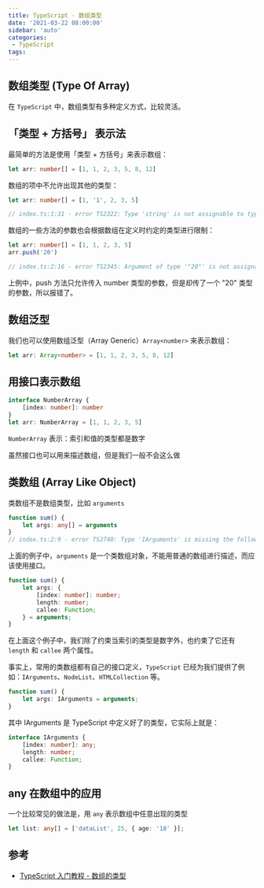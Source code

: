 ```yaml
---
title: TypeScript - 数组类型
date: '2021-03-22 08:00:00'
sidebar: 'auto'
categories:
 - TypeScript
tags:
---
```

## 数组类型 (Type Of Array)

在 `TypeScript` 中，数组类型有多种定义方式，比较灵活。

## 「类型 + 方括号」 表示法

最简单的方法是使用「类型 + 方括号」来表示数组：

```typescript
let arr: number[] = [1, 1, 2, 3, 5, 8, 12]
```

数组的项中不允许出现其他的类型：

```typescript
let arr: number[] = [1, '1', 2, 3, 5]

// index.ts:1:31 - error TS2322: Type 'string' is not assignable to type 'number'.
```

数组的一些方法的参数也会根据数组在定义时约定的类型进行限制：

```typescript
let arr: number[] = [1, 1, 2, 3, 5]
arr.push('20')

// index.ts:2:16 - error TS2345: Argument of type '"20"' is not assignable to parameter of type 'number'.
```
上例中，push 方法只允许传入 number 类型的参数，但是却传了一个 "20" 类型的参数，所以报错了。

## 数组泛型

我们也可以使用数组泛型（Array Generic）`Array<number>` 来表示数组：

```typescript
let arr: Array<number> = [1, 1, 2, 3, 5, 8, 12]
```

## 用接口表示数组

```typescript
interface NumberArray {
    [index: number]: number
}
let arr: NumberArray = [1, 1, 2, 3, 5]
```

`NumberArray` 表示：索引和值的类型都是数字

虽然接口也可以用来描述数组，但是我们一般不会这么做

## 类数组 (Array Like Object)

类数组不是数组类型，比如 `arguments`

```typescript
function sum() {
    let args: any[] = arguments
}
// index.ts:2:9 - error TS2740: Type 'IArguments' is missing the following properties from type 'number[]': pop, push, concat, join, and 24 more.
```

上面的例子中，`arguments` 是一个类数组对象，不能用普通的数组进行描述，而应该使用接口。

```typescript
function sum() {
    let args: {
        [index: number]: number;
        length: number;
        callee: Function;
    } = arguments;
}
```

在上面这个例子中，我们除了约束当索引的类型是数字外，也约束了它还有 `length` 和 `callee` 两个属性。

事实上，常用的类数组都有自己的接口定义，`TypeScript` 已经为我们提供了例如：`IArguments`、`NodeList`、`HTMLCollection` 等。

```typescript
function sum() {
    let args: IArguments = arguments;
}
```

其中 IArguments 是 TypeScript 中定义好了的类型，它实际上就是：

```typescript
interface IArguments {
    [index: number]: any;
    length: number;
    callee: Function;
}
```
## any 在数组中的应用
一个比较常见的做法是，用 `any` 表示数组中任意出现的类型

```typescript
let list: any[] = ['dataList', 25, { age: '18' }];
```

## 参考

-   [TypeScript 入门教程 - 数组的类型](https://ts.xcatliu.com/basics/type-of-array)
